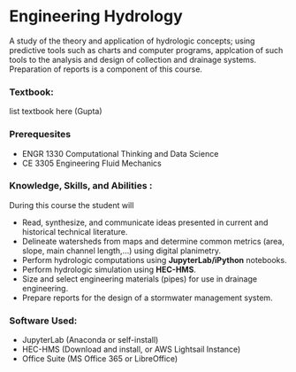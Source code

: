 # Engineering Hydrology

A study of the theory and application of hydrologic concepts; using predictive tools such as charts and computer programs, applcation of such tools to the analysis and design of collection and drainage systems. 
Preparation of reports is a component of this course.

### Textbook:

list textbook here (Gupta)

### Prerequesites

- ENGR 1330 Computational Thinking and Data Science
- CE 3305 Engineering Fluid Mechanics  

### Knowledge, Skills, and Abilities : 
During this course the student will

- Read, synthesize, and communicate ideas presented in current and historical technical literature.
- Delineate watersheds from maps and determine common metrics (area, slope, main channel length,$\dots$) using digital planimetry.
- Perform hydrologic computations using <strong>JupyterLab/iPython</strong> notebooks.
- Perform hydrologic simulation using <strong>HEC-HMS</strong>.
- Size and select engineering materials (pipes) for use in drainage engineering.
- Prepare reports for the design of a stormwater management system.

### Software Used:

- JupyterLab (Anaconda or self-install)
- HEC-HMS (Download and install, or AWS Lightsail Instance)
- Office Suite (MS Office 365 or LibreOffice)


